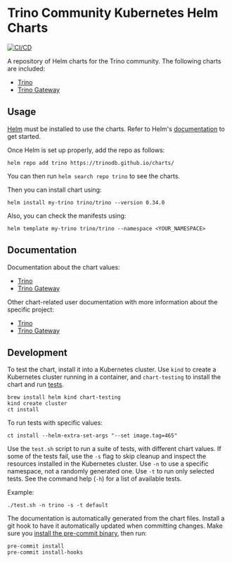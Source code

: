 
Trino Community Kubernetes Helm Charts
===========
[![CI/CD](https://github.com/trinodb/charts/actions/workflows/ci-cd.yaml/badge.svg?branch=main)](https://github.com/trinodb/charts/actions/workflows/ci-cd.yaml)

A repository of Helm charts for the Trino community. The following charts are
included:

* [Trino](https://trino.io/)
* [Trino Gateway](https://trinodb.github.io/trino-gateway)

## Usage

[Helm](https://helm.sh) must be installed to use the charts.
Refer to Helm's [documentation](https://helm.sh/docs/) to get started.

Once Helm is set up properly, add the repo as follows:

```console
helm repo add trino https://trinodb.github.io/charts/
```

You can then run `helm search repo trino` to see the charts.

Then you can install chart using:

```console
helm install my-trino trino/trino --version 0.34.0
```

Also, you can check the manifests using:

```console
helm template my-trino trino/trino --namespace <YOUR_NAMESPACE>
```

## Documentation

Documentation about the chart values:

* [Trino](./charts/trino/README.md)
* [Trino Gateway](./charts/gateway/README.md)

Other chart-related user documentation with more information about the specific
project:

* [Trino](https://trino.io/docs/current/installation/kubernetes.html)
* [Trino Gateway](https://trinodb.github.io/trino-gateway/installation/#helm)

## Development

To test the chart, install it into a Kubernetes cluster. Use `kind` to create a
Kubernetes cluster running in a container, and `chart-testing` to install the
chart and run [tests](charts/trino/templates/tests).

```console
brew install helm kind chart-testing
kind create cluster
ct install
```

To run tests with specific values:
```console
ct install --helm-extra-set-args "--set image.tag=465"
```

Use the `test.sh` script to run a suite of tests, with different chart values.
If some of the tests fail, use the `-s` flag to skip cleanup and inspect the
resources installed in the Kubernetes cluster. Use `-n` to use a specific
namespace, not a randomly generated one. Use `-t` to run only selected tests.
See the command help (`-h`) for a list of available tests.

Example:
```console
./test.sh -n trino -s -t default
```

The documentation is automatically generated from the chart files. Install a
git hook to have it automatically updated when committing changes. Make sure
you [install the pre-commit binary](https://pre-commit.com/#install), then run:

```console
pre-commit install
pre-commit install-hooks
```
